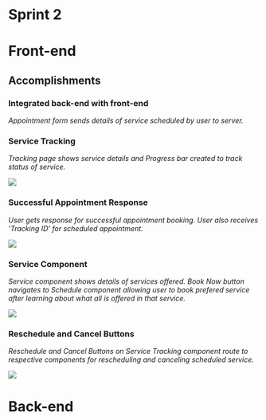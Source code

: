# Sprint 2

# Front-end

## Accomplishments

### Integrated back-end with front-end

<p><em>Appointment form sends details of service scheduled by user to server.</em></p>

### Service Tracking
<p><em>Tracking page shows service details and Progress bar created to track status of service.</em><p>
<p><em><img src="https://user-images.githubusercontent.com/42437530/163660685-f22aef28-a24d-43ac-8e0b-0761aa3249d7.png"></em></p>

### Successful Appointment Response
<p><em>User gets response for successful appointment booking. User also receives 'Tracking ID' for scheduled appointment.</em></p>
<p><img src="https://user-images.githubusercontent.com/42437530/163661051-7a359a5e-9e79-48a9-8d89-ad814a6b0237.png"></p>

### Service Component
<p><em>Service component shows details of services offered. Book Now button navigates to Schedule component allowing user to book prefered service after learning about what all is offered in that service.</em></p>
<p><em><img src="https://user-images.githubusercontent.com/42437530/163660772-c2b66238-9c08-4e81-a265-e03654f7c2a3.png"></em></p>

### Reschedule and Cancel Buttons
<p><em>Reschedule and Cancel Buttons on Service Tracking component route to respective components for rescheduling and canceling scheduled service.</em></p>
<p><em><img src="https://user-images.githubusercontent.com/42437530/163660985-21c410ff-1f91-4286-a9bc-7de2a6aff306.png"></em></p>
  
 # Back-end
